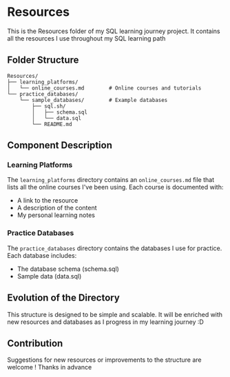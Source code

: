# Resources

This is the Resources folder of my SQL learning journey project. It contains all the resources I use throughout my SQL learning path

## Folder Structure

```
Resources/
├── learning_platforms/
│   └── online_courses.md        # Online courses and tutorials
└── practice_databases/
    └── sample_databases/        # Example databases
        ├── sql.sh/
        │   ├── schema.sql
        │   └── data.sql
        └── README.md
```

## Component Description

### Learning Platforms

The `learning_platforms` directory contains an `online_courses.md` file that lists all the online courses I've been using. Each course is documented with:

- A link to the resource
- A description of the content
- My personal learning notes

### Practice Databases

The `practice_databases` directory contains the databases I use for practice. Each database includes:

- The database schema (schema.sql)
- Sample data (data.sql)


## Evolution of the Directory

This structure is designed to be simple and scalable. It will be enriched with new resources and databases as I progress in my learning journey :D


## Contribution

Suggestions for new resources or improvements to the structure are welcome ! Thanks in advance

